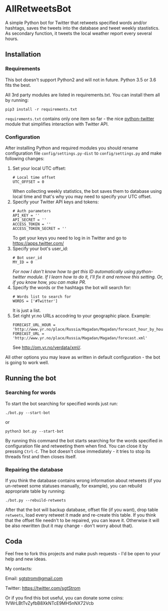 # AllRetweetsBot
A simple Python bot for Twitter that retweets specified words and/or hashtags, saves the tweets into the database and tweet weekly stastistics. As secondary function, it tweets the local weather report every several hours.

## Installation
### Requirements
This bot doesn't support Python2 and will not in future. Python 3.5 or 3.6 fits the best.

All 3rd party modules are listed in requirements.txt. You can install them all by running:
```
pip3 install -r requirements.txt
```
`requirements.txt` contains only one item so far - the nice [python-twitter](https://github.com/bear/python-twitter) module that simplifies interaction with Twitter API.

### Configuration
After installing Python and required modules you should rename configuration file `config/settings.py-dist` to `config/settings.py` and make following changes:
1. Set your local UTC offset:
   ```
   # Local time offset
   UTC_OFFSET = 0
   ```
   When collecting weekly statistics, the bot saves them to database using local time and that's why you may need to specify your UTC offset.
2. Specify your Twitter API keys and tokens:
   ```
   # Auth parameters
   API_KEY = ''
   API_SECRET = ''
   ACCESS_TOKEN = ''
   ACCESS_TOKEN_SECRET = ''
   ```
   To get your keys you need to log in in Twitter and go to https://apps.twitter.com/
3. Specify your bot's user_id:
   ```
   # Bot user_id
   MY_ID = 0
   ```
   *For now I don't know how to get this ID automatically using python-twitter module. If I learn how to do it, I'll fix it and    remove this setting. Or, if you know how, you can make PR.*
4. Specify the words or the hashtags the bot will search for:
   ```
   # Words list to search for
   WORDS = ['#Twitter']
   ```
   It is just a list.
5. Set right yr.no URLs accodring to your geographic place. Example:
   ```
   FORECAST_URL_HOUR = 'http://www.yr.no/place/Russia/Magadan/Magadan/forecast_hour_by_hour.xml'
   FORECAST_URL = 'http://www.yr.no/place/Russia/Magadan/Magadan/forecast.xml'
   ```
   See http://om.yr.no/verdata/xml/.
   
All other options you may leave as written in default configuration - the bot is going to work well.

## Running the bot
### Searching for words
To start the bot searching for specified words just run:
```
./bot.py --start-bot
```
or
```
python3 bot.py --start-bot
```
By running this command the bot starts searching for the words specified in configuration file and retweeting them when find. You can close it by pressing `Ctrl-C`. The bot doesn't close immediately - it tries to stop its threads first and then closes itself.

### Repairing the database
If you think the database contains wrong information about retweets (if you un-retweet some statuses manually, for example), you can rebuild appropriate table by running:
```
./bot.py --rebuild-retweets
```
After that the bot will backup database, offset file (if you want), drop table `retweets`, load every retweet it made and re-create this table. If you think that the offset file needn't to be repaired, you can leave it. Otherwise it will be also rewritten (but it may change - don't worry about that).

## Coda
Feel free to fork this projects and make push requests - I'd be open to your help and new ideas.

My contacts:

   Email: [sgtstrom@gmail.com](mailto:sgtstrom@gmail.com)
   
   Twitter: https://twitter.com/sgtStrom
   
Or if you find this bot useful, you can donate some coins: 1VWrLBtTvZyfbB8XkNTcE9MH5nNX72Vcb
